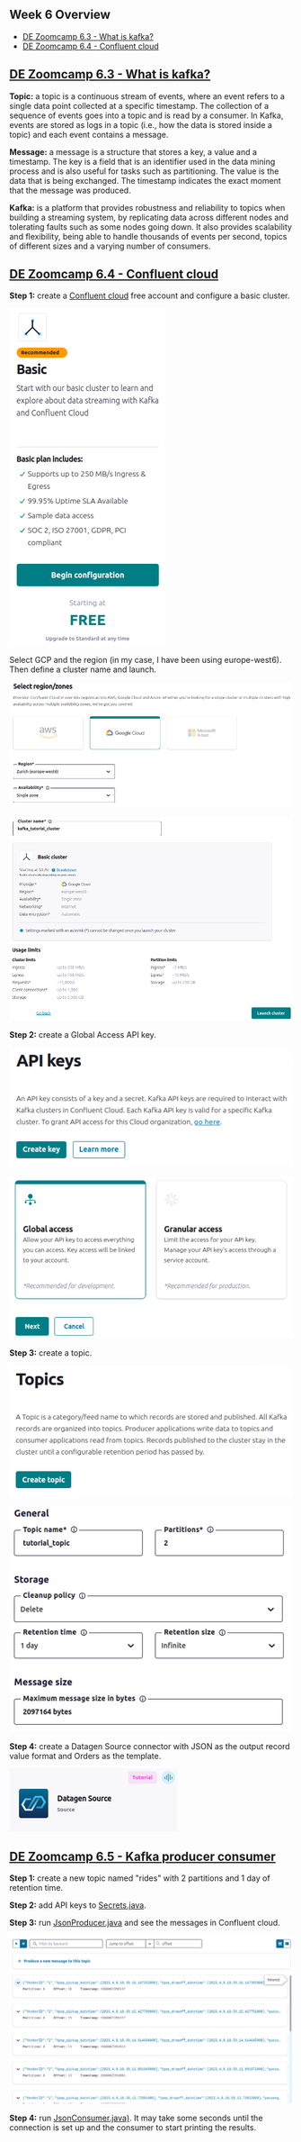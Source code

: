 ## Week 6 Overview

* [DE Zoomcamp 6.3 - What is kafka?](#de-zoomcamp-63---what-is-kafka)
* [DE Zoomcamp 6.4 - Confluent cloud](#de-zoomcamp-64---confluent-cloud)

## [DE Zoomcamp 6.3 - What is kafka?](https://www.youtube.com/watch?v=zPLZUDPi4AY)

**Topic:** a topic is a continuous stream of events, where an event refers to a single data point collected at a specific timestamp. The collection of a sequence of events goes into a topic and is read by a consumer. In Kafka, events are stored as logs in a topic (i.e., how the data is stored inside a topic) and each event contains a message.

**Message:** a message is a structure that stores a key, a value and a timestamp. The key is a field that is an identifier used in the data mining process and is also useful for tasks such as partitioning. The value is the data that is being exchanged. The timestamp indicates the exact moment that the message was produced.

**Kafka:** is a platform that provides robustness and reliability to topics when building a streaming system, by replicating data across different nodes and tolerating faults such as some nodes going down. It also provides scalability and flexibility, being able to handle thousands of events per second, topics of different sizes and a varying number of consumers.

## [DE Zoomcamp 6.4 - Confluent cloud](https://www.youtube.com/watch?v=ZnEZFEYKppw)

**Step 1:** create a [Confluent cloud](https://www.confluent.io/confluent-cloud/) free account and configure a basic cluster.

![](./img/basic-cluster1.png)

Select GCP and the region (in my case, I have been using europe-west6). Then define a cluster name and launch.

![](./img/basic-cluster2.png)

![](./img/basic-cluster3.png)

**Step 2:** create a Global Access API key.

![](./img/api-key1.png)

![](./img/api-key2.png)

**Step 3:** create a topic.

![](./img/topic1.png)

![](./img/topic2.png)

**Step 4:** create a Datagen Source connector with JSON as the output record value format and Orders as the template.

![](./img/connector.png)

## [DE Zoomcamp 6.5 - Kafka producer consumer](https://www.youtube.com/watch?v=aegTuyxX7Yg)

**Step 1:** create a new topic named "rides" with 2 partitions and 1 day of retention time.

**Step 2:** add API keys to [Secrets.java](./java/kafka_examples/src/main/java/org/example/Secrets.java).

**Step 3:** run [JsonProducer.java](./java/kafka_examples/src/main/java/org/example/JsonProducer.java) and see the messages in Confluent cloud.

![](./img/messages.png)

**Step 4:** run [JsonConsumer.java)](./java/kafka_examples/src/main/java/org/example/JsonConsumer.java). It may take some seconds until the connection is set up and the consumer to start printing the results.